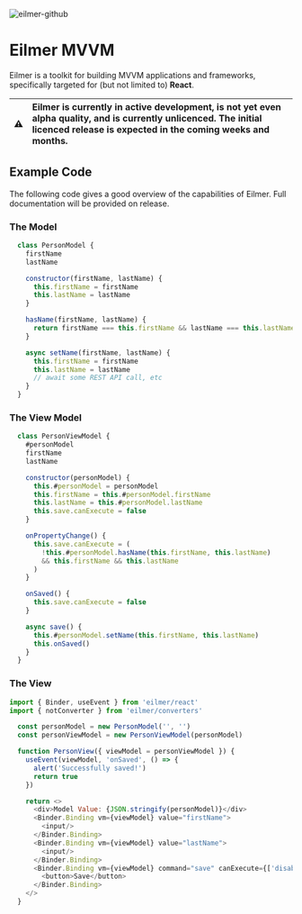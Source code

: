 ![eilmer-github](https://user-images.githubusercontent.com/3416486/169549391-252a8846-7be9-4d27-9d60-70b250b28b2f.png)
# Eilmer MVVM

Eilmer is a toolkit for building MVVM applications and frameworks, specifically targeted for (but not limited to) **React**.

| :warning: | Eilmer is currently in active development, is not yet even alpha quality, and is currently unlicenced. The initial licenced release is expected in the coming weeks and months.
| - |:-|

## Example Code
The following code gives a good overview of the capabilities of Eilmer. Full documentation will be provided on release.

### The Model
```javascript
  class PersonModel {
    firstName
    lastName

    constructor(firstName, lastName) {
      this.firstName = firstName
      this.lastName = lastName
    }

    hasName(firstName, lastName) {
      return firstName === this.firstName && lastName === this.lastName
    }

    async setName(firstName, lastName) {
      this.firstName = firstName
      this.lastName = lastName
      // await some REST API call, etc
    }
  }
```
### The View Model
```javascript
  class PersonViewModel {
    #personModel
    firstName
    lastName

    constructor(personModel) {
      this.#personModel = personModel
      this.firstName = this.#personModel.firstName
      this.lastName = this.#personModel.lastName
      this.save.canExecute = false
    }

    onPropertyChange() {
      this.save.canExecute = (
        !this.#personModel.hasName(this.firstName, this.lastName)
        && this.firstName && this.lastName
      )
    }

    onSaved() {
      this.save.canExecute = false
    }

    async save() {
      this.#personModel.setName(this.firstName, this.lastName)
      this.onSaved()
    }
  }
```
### The View
```javascript
import { Binder, useEvent } from 'eilmer/react'
import { notConverter } from 'eilmer/converters'

  const personModel = new PersonModel('', '')
  const personViewModel = new PersonViewModel(personModel)

  function PersonView({ viewModel = personViewModel }) {
    useEvent(viewModel, 'onSaved', () => {
      alert('Successfully saved!')
      return true
    })

    return <>
      <div>Model Value: {JSON.stringify(personModel)}</div>
      <Binder.Binding vm={viewModel} value="firstName">
        <input/>
      </Binder.Binding>
      <Binder.Binding vm={viewModel} value="lastName">
        <input/>
      </Binder.Binding>
      <Binder.Binding vm={viewModel} command="save" canExecute={['disabled', notConverter]}>
        <button>Save</button>
      </Binder.Binding>
    </>
  }
```
